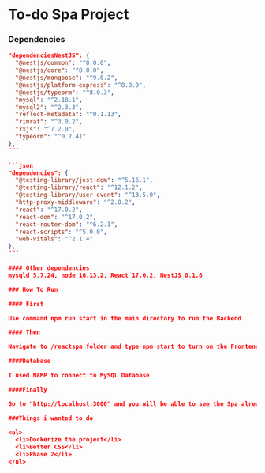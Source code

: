# To-do Spa Project

### Dependencies

```json
"dependenciesNestJS": {
  "@nestjs/common": "^8.0.0",
  "@nestjs/core": "^8.0.0",
  "@nestjs/mongoose": "^9.0.2",
  "@nestjs/platform-express": "^8.0.0",
  "@nestjs/typeorm": "^8.0.3",
  "mysql": "^2.18.1",
  "mysql2": "^2.3.3",
  "reflect-metadata": "^0.1.13",
  "rimraf": "^3.0.2",
  "rxjs": "^7.2.0",
  "typeorm": "^0.2.41"
},
´´´

```json
"dependencies": {
  "@testing-library/jest-dom": "^5.16.1",
  "@testing-library/react": "^12.1.2",
  "@testing-library/user-event": "^13.5.0",
  "http-proxy-middleware": "^2.0.2",
  "react": "^17.0.2",
  "react-dom": "^17.0.2",
  "react-router-dom": "^6.2.1",
  "react-scripts": "^5.0.0",
  "web-vitals": "^2.1.4"
},
´´´

#### Other dependencies
mysqld 5.7.24, node 16.13.2, React 17.0.2, NestJS 0.1.6

### How To Run

#### First

Use command npm run start in the main directory to run the Backend

#### Then

Navigate to /reactspa folder and type npm start to turn on the Frontend

####Database

I used MAMP to connect to MySQL Database

####Finally

Go to "http://localhost:3000" and you will be able to see the Spa already working

###Things i wanted to do

<ul>
  <li>Dockerize the project</li>
  <li>Better CSS</li>
  <li>Phase 2</li>
</ul>

